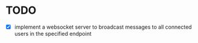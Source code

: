 # TODO

- [x] implement a websocket server to broadcast messages to all connected users in the specified endpoint
